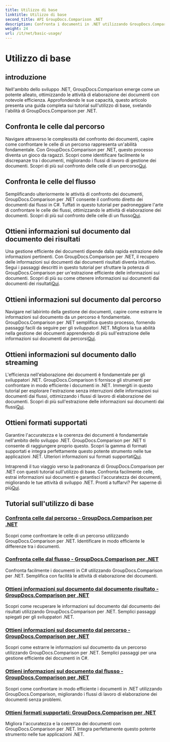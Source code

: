 ```yaml
---
title: Utilizzo di base
linktitle: Utilizzo di base
second_title: API GroupDocs.Comparison .NET
description: Confronta i documenti in .NET utilizzando GroupDocs.Comparison. Scopri tutorial di utilizzo di base che coprono il confronto delle celle, l'estrazione delle informazioni sui documenti e i formati supportati.
weight: 24
url: /it/net/basic-usage/
---
```


# Utilizzo di base

## introduzione

Nell'ambito dello sviluppo .NET, GroupDocs.Comparison emerge come un potente alleato, ottimizzando le attività di elaborazione dei documenti con notevole efficienza. Approfondendo le sue capacità, questo articolo presenta una guida completa sui tutorial sull'utilizzo di base, svelando l'abilità di GroupDocs.Comparison per .NET.

## Confronta le celle dal percorso
 Navigare attraverso le complessità del confronto dei documenti, capire come confrontare le celle di un percorso rappresenta un'abilità fondamentale. Con GroupDocs.Comparison per .NET, questo processo diventa un gioco da ragazzi. Scopri come identificare facilmente le discrepanze tra i documenti, migliorando i flussi di lavoro di gestione dei documenti. Scopri di più sul confronto delle celle di un percorso[Qui](./compare-cells-from-path/).

## Confronta le celle del flusso
Semplificando ulteriormente le attività di confronto dei documenti, GroupDocs.Comparison per .NET consente il confronto diretto dei documenti dai flussi in C#. Tuffati in questo tutorial per padroneggiare l'arte di confrontare le celle dei flussi, ottimizzando le attività di elaborazione dei documenti. Scopri di più sul confronto delle celle di un flusso[Qui](./compare-cells-from-stream/).

## Ottieni informazioni sul documento dal documento dei risultati
 Una gestione efficiente dei documenti dipende dalla rapida estrazione delle informazioni pertinenti. Con GroupDocs.Comparison per .NET, il recupero delle informazioni sui documenti dai documenti risultati diventa intuitivo. Segui i passaggi descritti in questo tutorial per sfruttare la potenza di GroupDocs.Comparison per un'estrazione efficiente delle informazioni sui documenti. Scopri di più su come ottenere informazioni sui documenti dai documenti dei risultati[Qui](./get-document-info-from-result-document/).

## Ottieni informazioni sul documento dal percorso
Navigare nel labirinto della gestione dei documenti, capire come estrarre le informazioni sul documento da un percorso è fondamentale. GroupDocs.Comparison per .NET semplifica questo processo, fornendo passaggi facili da seguire per gli sviluppatori .NET. Migliora la tua abilità nella gestione dei documenti apprendendo di più sull'estrazione delle informazioni sui documenti dai percorsi[Qui](./get-document-info-from-path/).

## Ottieni informazioni sul documento dallo streaming
 L'efficienza nell'elaborazione dei documenti è fondamentale per gli sviluppatori .NET. GroupDocs.Comparison ti fornisce gli strumenti per confrontare in modo efficiente i documenti in .NET. Immergiti in questo tutorial per esplorare l'estrazione senza interruzioni delle informazioni sui documenti dai flussi, ottimizzando i flussi di lavoro di elaborazione dei documenti. Scopri di più sull'estrazione delle informazioni sui documenti dai flussi[Qui](./get-document-info-from-stream/).

## Ottieni formati supportati
Garantire l'accuratezza e la coerenza dei documenti è fondamentale nell'ambito dello sviluppo .NET. GroupDocs.Comparison per .NET ti consente di raggiungere proprio questo. Scopri la gamma di formati supportati e integra perfettamente questo potente strumento nelle tue applicazioni .NET. Ulteriori informazioni sui formati supportati[Qui](./get-supported-formats/).

 Intraprendi il tuo viaggio verso la padronanza di GroupDocs.Comparison per .NET con questi tutorial sull'utilizzo di base. Confronta facilmente celle, estrai informazioni sui documenti e garantisci l'accuratezza dei documenti, migliorando le tue attività di sviluppo .NET. Pronti a tuffarvi? Per saperne di più[Qui](https://tutorials.groupdocs.com/comparison/net).
## Tutorial sull'utilizzo di base
### [Confronta celle dal percorso - GroupDocs.Comparison per .NET](./compare-cells-from-path/)
Scopri come confrontare le celle di un percorso utilizzando GroupDocs.Comparison per .NET. Identificare in modo efficiente le differenze tra i documenti.
### [Confronta celle dal flusso - GroupDocs.Comparison per .NET](./compare-cells-from-stream/)
Confronta facilmente i documenti in C# utilizzando GroupDocs.Comparison per .NET. Semplifica con facilità le attività di elaborazione dei documenti.
### [Ottieni informazioni sul documento dal documento risultato - GroupDocs.Comparison per .NET](./get-document-info-from-result-document/)
Scopri come recuperare le informazioni sul documento dal documento dei risultati utilizzando GroupDocs.Comparison per .NET. Semplici passaggi spiegati per gli sviluppatori .NET.
### [Ottieni informazioni sul documento dal percorso - GroupDocs.Comparison per .NET](./get-document-info-from-path/)
Scopri come estrarre le informazioni sul documento da un percorso utilizzando GroupDocs.Comparison per .NET. Semplici passaggi per una gestione efficiente dei documenti in C#.
### [Ottieni informazioni sul documento dal flusso - GroupDocs.Comparison per .NET](./get-document-info-from-stream/)
Scopri come confrontare in modo efficiente i documenti in .NET utilizzando GroupDocs.Comparison, migliorando i flussi di lavoro di elaborazione dei documenti senza problemi.
### [Ottieni formati supportati: GroupDocs.Comparison per .NET](./get-supported-formats/)
Migliora l'accuratezza e la coerenza dei documenti con GroupDocs.Comparison per .NET. Integra perfettamente questo potente strumento nelle tue applicazioni .NET.